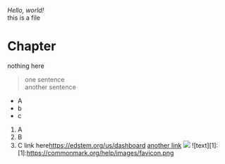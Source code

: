 *Hello, world!*  
this is a file  
# Chapter
nothing here  
>one sentence  
>another sentence
- A
- b
- c
1. A
2. B
3. C
link here<https://edstem.org/us/dashboard>
[another link](https://edstem.org/us/dashboard)
![](https://commonmark.org/help/images/favicon.png)
![text][1]:
[1]:https://commonmark.org/help/images/favicon.png
